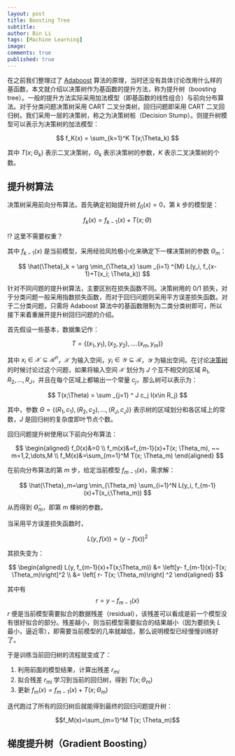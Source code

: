 ```yaml
---
layout: post
title: Boosting Tree
subtitle:
author: Bin Li
tags: [Machine Learning]
image: 
comments: true
published: true
---
```


在之前我们整理过了 [Adaboost](https://binlidaily.github.io/2018-10-29-adaboost/) 算法的原理，当时还没有具体讨论改用什么样的基函数，本文就介绍以决策树作为基函数的提升方法，称为提升树（boosting tree）。一般的提升方法实际采用加法模型（即基函数的线性组合）与前向分布算法。对于分类问题决策树采用 CART 二叉分类树，回归问题即采用 CART 二叉回归树。我们采用一层的决策树，称之为决策树桩（Decision Stump）。则提升树模型可以表示为决策树的加法模型：

$$
f_K(x) = \sum_{k=1}^K T(x;\Theta_k)
$$

其中 $T(x;\Theta_k)$ 表示二叉决策树，$\Theta_k$ 表示决策树的参数，$K$ 表示二叉决策树的个数。

## 提升树算法
决策树采用前向分布算法，首先确定初始提升树 $f_0(x)=0$，第 $k$ 步的模型是：

$$
f_k(x) = f_{k-1}(x) + T(x;\Theta)
$$

⁉️ 这里不需要权重？

其中 $f_{k-1}(x)$ 是当前模型，采用经验风险极小化来确定下一棵决策树的参数 $\Theta_m$：

$$
\hat{\Theta}_k = \arg  \min_{\Theta_x} \sum _{i=1} ^{M} L(y_i, f_{x-1}+T(x_i; \Theta_k))
$$

针对不同问题的提升树算法，主要区别在损失函数不同。决策树用的 0/1 损失，对于分类问题一般采用指数损失函数，而对于回归问题则采用平方误差损失函数。对于二分类问题，只需将 Adaboost 算法中的基函数限制为二类分类树即可，所以接下来着重展开提升树回归问题的介绍。

首先假设一些基本，数据集记作：

$$
T = \left\{ \left( x_1 , y _ { 1 } \right) , \left( x _ { 2 } , y _ { 2 } \right) , \ldots . \left( x _ { m } , y _ { m } \right) \right\}
$$

其中 $x_i \in \mathcal{X} \subseteq \mathcal{R}^n$，$\mathcal{X}$ 为输入空间，$y_i \in \mathcal{Y} \subseteq \mathcal{R}$，$\mathcal{Y}$ 为输出空间。在讨论[决策树](https://binlidaily.github.io/2018-09-11-decision-tree/)的时候讨论过这个问题，如果将输入空间 $\mathcal{X}$ 划分为 $J$ 个互不相交的区域 $R_1, R_2, \dots, R_J$，并且在每个区域上都输出一个常量 $c_j$，那么树可以表示为：

$$
T(x;\Theta) = \sum _{j=1} ^ J c_j I(x\in R_j)
$$

其中，参数 $\Theta=\{(R_1, c_1), (R_2, c_2), \dots, (R_J, c_J)\}$ 表示树的区域划分和各区域上的常数，$J$ 是回归树的复杂度即叶节点个数。

回归问题提升树使用以下前向分布算法：

$$
\begin{aligned}
f_0(x)&=0 \\
f_m(x)&=f_{m-1}(x)+T(x; \Theta_m), ~~ m=1,2,\dots,M \\
f_M(x)&=\sum_{m=1}^M T(x; \Theta_m)
\end{aligned}
$$

在前向分布算法的第 $m$ 步，给定当前模型 $f_{m-1}(x)$，需求解：

$$
\hat{\Theta}_m=\arg \min_{\Theta_m} \sum_{i=1}^N L(y_i, f_{m-1}(x)+T(x_i;\Theta_m))
$$

从而得到 $\hat{\Theta}_m$，即第 $m$ 棵树的参数。

当采用平方误差损失函数时，

$$
L(y, f(x))=(y-f(x))^2
$$

其损失变为：

$$
\begin{aligned}
L(y, f_{m-1}(x)+T(x;\Theta_m)) &= \left[y- f_{m-1}(x)-T(x; \Theta_m)\right]^2 \\
&= \left[ r- T(x; \Theta_m)\right] ^2
\end{aligned}
$$

其中有
$$
r=y-f_{m-1}(x)
$$
$r$ 便是当前模型需要拟合的数据残差（residual），该残差可以看成是前一个模型没有很好拟合的部分。残差越小，则当前模型需要拟合的结果越小（因为要损失 $L$ 最小，逼近零），即需要当前模型的几率就越低，那么说明模型已经慢慢训练好了。

于是训练当前回归树的流程就变成了：

1. 利用前面的模型结果，计算出残差 $r_{mi}$
2. 拟合残差 $r_{mi}$ 学习到当前的回归树，得到 $T(x;\Theta_m)$
3. 更新 $f_m(x)=f_{m-1}(x)+T(x; \Theta_m)$

迭代跑过了所有的回归树后就能得到最终的回归问题提升树：

$$f_M(x)=\sum_{m=1}^M T(x; \Theta_m)$$

## 梯度提升树（Gradient Boosting）

